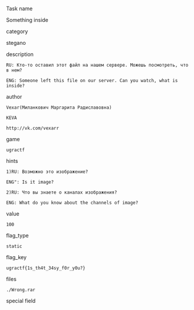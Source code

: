 Task name

   Something inside

category

   stegano

description

    RU: Кто-то оставил этот файл на нашем сервере. Можешь посмотреть, что в нем?

    ENG: Someone left this file on our server. Can you watch, what is inside?

author

    Vexar(Миланкович Маргарита Радиславовна)

    KEVA

    http://vk.com/vexarr

game

    ugractf

hints

    1)RU: Возможно это изображение?

    ENG": Is it image?

    2)RU: Что вы знаете о каналах изображения?

    ENG: What do you know about the channels of image?

value

    100

flag_type

    static

flag_key

    ugractf{1s_th4t_34sy_f0r_y0u?}

files

    ./Wrong.rar

special field

    



